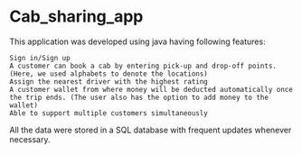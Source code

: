 # Cab_sharing_app
This application was developed using java having following features:

    Sign in/Sign up
    A customer can book a cab by entering pick-up and drop-off points. (Here, we used alphabets to denote the locations)
    Assign the nearest driver with the highest rating
    A customer wallet from where money will be deducted automatically once the trip ends. (The user also has the option to add money to the wallet)
    Able to support multiple customers simultaneously

All the data were stored in a SQL database with frequent updates whenever necessary.
